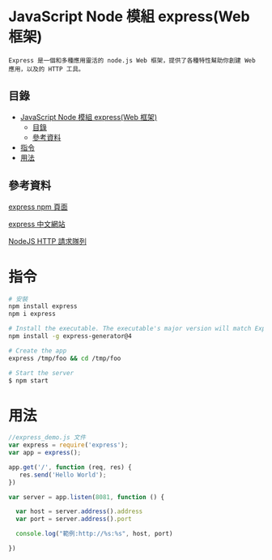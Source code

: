 # JavaScript Node 模組 express(Web 框架)

```
Express 是一個和多種應用靈活的 node.js Web 框架，提供了各種特性幫助你創建 Web 應用，以及的 HTTP 工具。
```

## 目錄

- [JavaScript Node 模組 express(Web 框架)](#javascript-node-模組-expressweb-框架)
	- [目錄](#目錄)
	- [參考資料](#參考資料)
- [指令](#指令)
- [用法](#用法)

## 參考資料

[express npm 頁面](https://www.npmjs.com/package/express)

[express 中文網站](https://expressjs.com/zh-tw/)

[NodeJS HTTP 請求隊列](https://stackoverflow.com/questions/55192900/nodejs-http-request-queue)

# 指令

```bash
# 安裝
npm install express
npm i express

# Install the executable. The executable's major version will match Express's:
npm install -g express-generator@4

# Create the app
express /tmp/foo && cd /tmp/foo

# Start the server
$ npm start
```

# 用法

```JavaScript
//express_demo.js 文件
var express = require('express');
var app = express();

app.get('/', function (req, res) {
   res.send('Hello World');
})

var server = app.listen(8081, function () {

  var host = server.address().address
  var port = server.address().port

  console.log("範例:http://%s:%s", host, port)

})
```